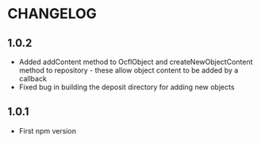 CHANGELOG
=========

## 1.0.2

* Added addContent method to OcflObject and createNewObjectContent method to repository - these allow object content to be added by a callback
* Fixed bug in building the deposit directory for adding new objects

## 1.0.1

* First npm version